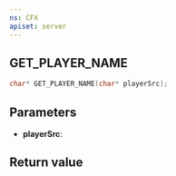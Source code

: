 ```yaml
---
ns: CFX
apiset: server
---
```

## GET_PLAYER_NAME

```c
char* GET_PLAYER_NAME(char* playerSrc);
```


## Parameters
* **playerSrc**: 

## Return value
